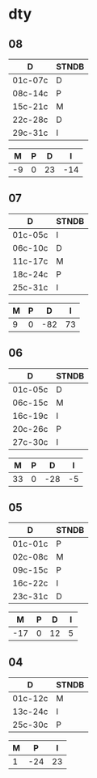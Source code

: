 # dty

## 08

| D       | STNDB  |
| ------- | -- |
| 01c-07c |  D  |
| 08c-14c |  P  |
| 15c-21c |  M  |
| 22c-28c |  D  |
| 29c-31c |  I  |

| **M** | **P**  | **D** | **I** |
| --- | --- | --- | --- |
|  -9 |   0 |  23 |  -14 |

## 07

| D       | STNDB  |
| ------- | -- |
| 01c-05c |  I  |
| 06c-10c |  D  |
| 11c-17c |  M  |
| 18c-24c |  P  |
| 25c-31c |  I  |

| **M** | **P**  | **D** | **I** |
| --- | --- | --- | --- |
|   9 |   0 |  -82 |  73 |

## 06

| D       | STNDB  |
| ------- | -- |
| 01c-05c |  D  |
| 06c-15c |  M  |
| 16c-19c |  I  |
| 20c-26c |  P  |
| 27c-30c |  I  |

| **M** | **P**  | **D** | **I** |
| --- | --- | --- | --- |
| 33 |   0 |  -28 |  -5 |

## 05

| D       | STNDB |
| ------- | -- |
| 01c-01c |  P  |
| 02c-08c |  M  |
| 09c-15c |  P  |
| 16c-22c |  I  |
| 23c-31c |  D  |

| **M** | **P**  | **D** | **I** |
| --- | --- | --- | --- |
| -17 |   0 |  12 |   5 |

## 04

| D       | STNDB |
| ------- | -- |
| 01c-12c |  M  |
| 13c-24c |  I  |
| 25c-30c |  P  |

| **M**  | **P**  | **I**  |
|  ---  | --- |   ---  |
|  1  |  -24  |  23  |
